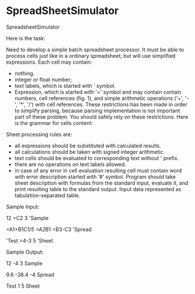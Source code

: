 # SpreadSheetSimulator

SpreadsheetSimulator

Here is the task:

Need to develop a simple batch spreadsheet processor. It must be able to process cells just like in a ordinary spreadsheet, but will use simplified expressions. Each cell may contain:

 - nothing.
 - integer or float number;
 - text labels, which is started with ' symbol.
 - Expression, which is started with '=' symbol and may contain contain numbers, cell references (fig. 1), and simple arithmetic operations ('+', '-', '*', '/') with cell references.
These restrictions has been made in order to simplify parsing, because parsing implementation is not important part of these problem. You should safely rely on these restrictions. Here is the grammar for cells content:

Sheet processing rules are:

- all expressions should be substituted with calculated results.
- all calculations should be taken with signed integer arithmetic.
- text cells should be evaluated to corresponding text without ' prefix.
- there are no operations on text labels allowed.
- in case of any error in cell evaluation resulting cell must contain word with error description started with ‘#’ symbol.
Program should take sheet description with formulas from the standard input, evaluate it, and print resulting table to the standard output. Input data represented as tabulation-separated table.

Sample Input:

12           =C2    3      'Sample

=A1+B1*C1/5  =A2*B1 =B3-C3 'Spread

'Test        =4-3    5     'Sheet 

Sample Output:

12  -4     3  Sample

9.6 -38.4 -4  Spread

Test 1     5 Sheet  

